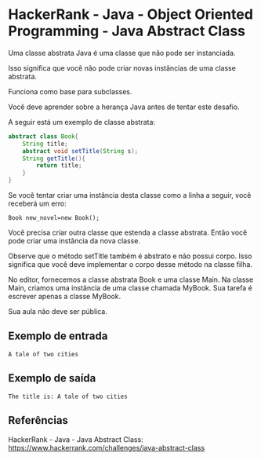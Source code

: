 # HackerRank - Java - Object Oriented Programming - Java Abstract Class

Uma classe abstrata Java é uma classe que não pode ser instanciada.

Isso significa que você não pode criar novas instâncias de uma classe abstrata.

Funciona como base para subclasses.

Você deve aprender sobre a herança Java antes de tentar este desafio.

A seguir está um exemplo de classe abstrata:

```java
abstract class Book{
    String title;
    abstract void setTitle(String s);
    String getTitle(){
        return title;
    }
}
```
Se você tentar criar uma instância desta classe como a linha a seguir, você receberá um erro:

```
Book new_novel=new Book();
```

Você precisa criar outra classe que estenda a classe abstrata.
Então você pode criar uma instância da nova classe.

Observe que o método setTitle também é abstrato e não possui corpo.
Isso significa que você deve implementar o corpo desse método na classe filha.

No editor, fornecemos a classe abstrata Book e uma classe Main.
Na classe Main, criamos uma instância de uma classe chamada MyBook.
Sua tarefa é escrever apenas a classe MyBook.

Sua aula não deve ser pública.

## Exemplo de entrada
`A tale of two cities`


## Exemplo de saída
`The title is: A tale of two cities`


## Referências
HackerRank - Java - Java Abstract Class:
https://www.hackerrank.com/challenges/java-abstract-class